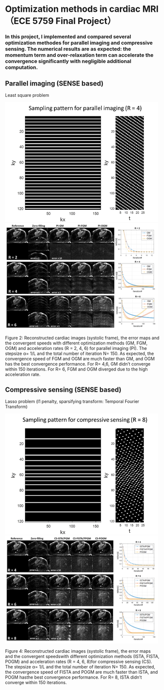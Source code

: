 # Optimization methods in cardiac MRI （ECE 5759 Final Project）
### In this project, I implemented and compared several optimization methodes for parallel imaging and compressive sensing. The numerical results are as expected: the momentum term and over-relaxation term can accelerate the convergence significantly with negligible additional computation.
## Parallel imaging (SENSE based)
Least square problem

<img src="https://github.com/MRIOSU/ECE5759_Project/blob/main/Results/unifrom_samp.png" width="500">

<img src="https://github.com/MRIOSU/ECE5759_Project/blob/main/Results/PI_results.png" width="500">

Figure 2: Reconstructed cardiac images (systolic frame), the error maps and the convergent speeds with different optimization methods (GM, FGM, OGM) and acceleration rates (R = 2, 4, 6) for parallel imaging (PI). The stepsize α= 1/L and the total number of iteration N=  150.  As expected, the convergence speed of FGM and OGM are much faster than GM, and OGM has the best convergence performance. For R= 4,6, GM didn’t converge within 150 iterations. For R= 6, FGM and OGM diverged due to the high acceleration rate.
## Compressive sensing (SENSE based)
Lasso problem (l1 penalty, sparsifying transform: Temporal Fourier Transform)

<img src="https://github.com/MRIOSU/ECE5759_Project/blob/main/Results/random_samp.png" width="500">

<img src="https://github.com/MRIOSU/ECE5759_Project/blob/main/Results/CS_resluts.png" width="500">

Figure 4: Reconstructed cardiac images (systolic frame), the error maps and the convergent speedswith different optimization methods (ISTA, FISTA, POGM) and acceleration rates (R = 4, 6, 8)for compressive sensing (CS). The stepsize α= 1/L and the total number of iteration N= 150. As expected, the convergence speed of FISTA and POGM are much faster than ISTA, and POGM hasthe best convergence performance. For R= 8, ISTA didn’t converge within 150 iterations.
